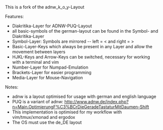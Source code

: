 This is a fork of the adnw_k_o_y-Layout

Features:
- Diakritika-Layer for ADNW-PUQ-Layout
- all basic-symbols of the german-layout can be found in the Symbol- and Diakritika-Layer
- Symbol-Layer: Symbols are mirrored -- left = <  and right =  >
- Basic-Layer-Keys which always be present in any Layer and allow the movement between layers
- HJKL-Keys and Arrow-Keys can be switched, necessary for working with a terminal and vim
- Number-Layer for Numpad-Emulation
- Brackets-Layer for easier programming
- Media-Layer for Mouse-Navigation 

Notes:
- adnw is a layout optimised for usage with german and english language
- PUQ is a variant of adnw: http://www.adnw.de/index.php?n=Main.OptimierungF%C3%BCrDieGeradeTastaturMitDaumen-Shift 
- This implementation is optimised for my workflow with vim/tmux/xmonad and ergodox
- The OS must use the de_DE layout
